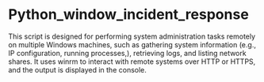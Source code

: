 # Python_window_incident_response
This script is designed for performing system administration tasks remotely on multiple Windows machines, such as gathering system information (e.g., IP configuration, running processes,), retrieving logs, and listing network shares. It uses winrm to interact with remote systems over HTTP or HTTPS, and the output is displayed in the console. 
